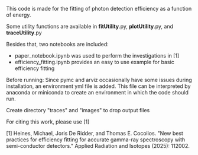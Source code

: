 This code is made for the fitting of photon detection efficiency as a function of energy.

Some utility functions are available in __fitUtility__.py, __plotUtility__.py, and __traceUtility__.py

Besides that, two notebooks are included:
- paper_notebook.ipynb was used to perform the investigations in [1]
- efficiency_fitting.ipynb provides an easy to use example for basic efficiency fitting


Before running:
Since pymc and arviz occasionally have some issues during installation, an environment yml file is added. This file can be interpreted by anaconda or miniconda to create an environment in which the code should run.

Create directory "traces" and "images" to drop output files


For citing this work, please use [1]

[1] Heines, Michael, Joris De Ridder, and Thomas E. Cocolios. "New best practices for efficiency fitting for accurate gamma-ray spectroscopy with semi-conductor detectors." Applied Radiation and Isotopes (2025): 112002.





